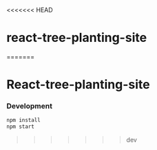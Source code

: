 <<<<<<< HEAD
# react-tree-planting-site
=======
# React-tree-planting-site

### Development

```javascript
npm install
npm start
```

>>>>>>> dev
